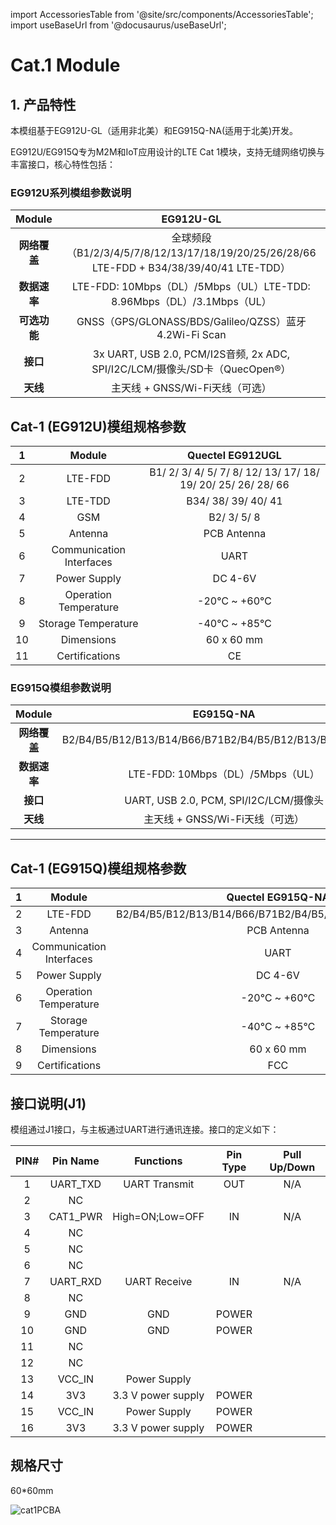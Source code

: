 
import AccessoriesTable from '@site/src/components/AccessoriesTable';
import useBaseUrl from '@docusaurus/useBaseUrl';

# Cat.1 Module

## 1. 产品特性
本模组基于EG912U-GL（适用非北美）和EG915Q-NA(适用于北美)开发。

EG912U/EG915Q专为M2M和IoT应用设计的LTE Cat 1模块，支持无缝网络切换与丰富接口，核心特性包括：

### EG912U系列模组参数说明

| **Module**  | **EG912U-GL** |
|:---:|:---:|
| **网络覆盖** |全球频段（B1/2/3/4/5/7/8/12/13/17/18/19/20/25/26/28/66 LTE-FDD + B34/38/39/40/41 LTE-TDD） |
| **数据速率** | LTE-FDD: 10Mbps（DL）/5Mbps（UL）LTE-TDD: 8.96Mbps（DL）/3.1Mbps（UL） |
| **可选功能** | GNSS（GPS/GLONASS/BDS/Galileo/QZSS）蓝牙4.2Wi-Fi Scan |
| **接口** | 3x UART, USB 2.0, PCM/I2S音频, 2x ADC, SPI/I2C/LCM/摄像头/SD卡（QuecOpen®） |
| **天线** | 主天线 + GNSS/Wi-Fi天线（可选） |

## Cat-1 (EG912U)模组规格参数
| 1    | Module                   | Quectel EG912UGL                                             |
|:----:|:------------------------:|:------------------------------------------------------------:|
| 2    | LTE-FDD                  | B1/ 2/ 3/ 4/ 5/ 7/ 8/ 12/ 13/ 17/ 18/ 19/ 20/ 25/ 26/ 28/ 66 |
| 3    | LTE-TDD                  | B34/ 38/ 39/ 40/ 41                                          |
| 4    | GSM                      | B2/ 3/ 5/ 8                                                  |
| 5    | Antenna                  | PCB Antenna                                                  |
| 6    | Communication Interfaces | UART                                                         |
| 7    | Power Supply             | DC 4-6V                                                      |
| 8    | Operation Temperature    | -20℃ ~ +60℃                                                  |
| 9    | Storage Temperature      | -40℃ ~ +85℃                                                  |
| 10   | Dimensions               | 60 x 60 mm                                                   |
| 11   | Certifications           | CE                                                           |

### EG915Q模组参数说明
|  **Module**  | **EG915Q-NA** |
|:---:|:---:|
| **网络覆盖** |B2/B4/B5/B12/B13/B14/B66/B71B2/B4/B5/B12/B13/B14/B66/B71 |
| **数据速率** | LTE-FDD: 10Mbps（DL）/5Mbps（UL） |
| **接口** | UART, USB 2.0, PCM, SPI/I2C/LCM/摄像头 |
| **天线** | 主天线 + GNSS/Wi-Fi天线（可选） |
---
## Cat-1 (EG915Q)模组规格参数
| 1    | Module                   | Quectel EG915Q-NA                                             |
|:----:|:------------------------:|:------------------------------------------------------------:|
| 2    | LTE-FDD                  | B2/B4/B5/B12/B13/B14/B66/B71B2/B4/B5/B12/B13/B14/B66/B71 |
| 3    | Antenna                  | PCB Antenna                                                  |
| 4    | Communication Interfaces | UART                                                         |
| 5    | Power Supply             | DC 4-6V                                                      |
| 6    | Operation Temperature    | -20℃ ~ +60℃                                                  |
| 7    | Storage Temperature      | -40℃ ~ +85℃                                                  |
| 8   | Dimensions               | 60 x 60 mm                                                   |
| 9   | Certifications           | FCC                                                           |

## 接口说明(J1)

模组通过J1接口，与主板通过UART进行通讯连接。接口的定义如下：

| PIN# | Pin Name | Functions          | Pin Type | Pull Up/Down |
| :---:| :------: | :----------------: | :------: | :-----------:|
| 1    | UART_TXD | UART Transmit      | OUT      | N/A          |
| 2    | NC       |                    |          |              |
| 3    | CAT1_PWR | High=ON;Low=OFF    | IN       | N/A          |
| 4    | NC       |                    |          |              |
| 5    | NC       |                    |          |              |
| 6    | NC       |                    |          |              |
| 7    | UART_RXD | UART Receive       | IN       | N/A          |
| 8    | NC       |                    |          |              |
| 9    | GND      | GND                | POWER    |              |
| 10   | GND      | GND                | POWER    |              |
| 11   | NC       |                    |          |              |
| 12   | NC       |                    |          |              |
| 13   | VCC_IN   | Power Supply       |          |              |
| 14   | 3V3      | 3.3 V power supply | POWER    |              |
| 15   | VCC_IN   | Power Supply       | POWER    |              |
| 16   | 3V3      | 3.3 V power supply | POWER    |              |
## 规格尺寸

60*60mm
<div style={{ display: 'grid', gridTemplateColumns: '1fr', gap: '20px', justifyContent: 'center', alignItems: 'center' }}>
  <img src={useBaseUrl('/img/Hardware_Dev_Resources/Cat_1/cat1PCBA.jpg')} alt="cat1PCBA" style={{ height: '400px', objectFit: 'contain', margin: '0 auto' }} />
</div>
